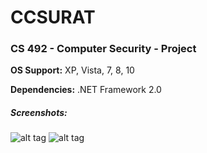 # CCSURAT
### CS 492 - Computer Security - Project
**OS Support:** XP, Vista, 7, 8, 10

**Dependencies:** .NET Framework 2.0


##### Screenshots:
![alt tag](http://i.imgur.com/zloFUNm.png)
![alt tag](http://i.imgur.com/1kxZWcE.png)
